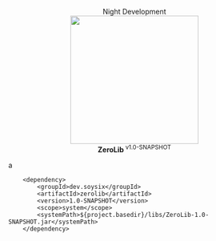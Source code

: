 <p align="center">Night Development<br><img width="256px" height="256px" src="https://i.pinimg.com/originals/d1/88/f6/d188f6d7421dcace1552113c6dfcfec0.png"><br><b>ZeroLib </b><sup>v1.0-SNAPSHOT</sup></p>a

        <dependency>
            <groupId>dev.soysix</groupId>
            <artifactId>zerolib</artifactId>
            <version>1.0-SNAPSHOT</version>
            <scope>system</scope>
            <systemPath>${project.basedir}/libs/ZeroLib-1.0-SNAPSHOT.jar</systemPath>
        </dependency>
